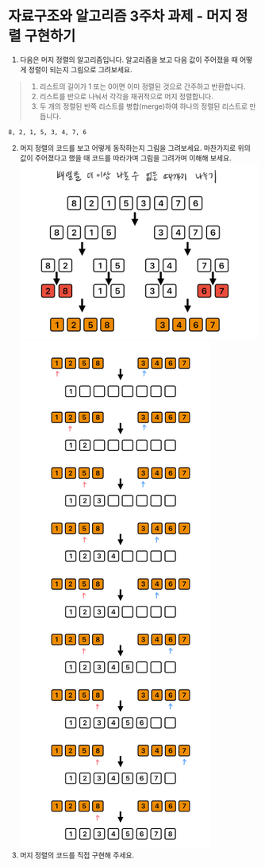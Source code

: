# 자료구조와 알고리즘 3주차 과제 - 머지 정렬 구현하기

1. 다음은 머지 정렬의 알고리즘입니다. 알고리즘을 보고 다음 값이 주어졌을 때
   어떻게 정렬이 되는지 그림으로 그려보세요.

> 1. 리스트의 길이가 1 또는 0이면 이미 정렬된 것으로 간주하고 반환합니다.
> 2. 리스트를 반으로 나눠서 각각을 재귀적으로 머지 정렬합니다.
> 3. 두 개의 정렬된 반쪽 리스트를 병합(merge)하여 하나의 정렬된 리스트로 만듭니다.

```
8, 2, 1, 5, 3, 4, 7, 6
```

2. 머지 정렬의 코드를 보고 어떻게 동작하는지 그림을 그려보세요. 마찬가지로 위의 값이 주어졌다고 했을 때 코드를 따라가며 그림을 그려가며 이해해 보세요.
![05-merge-sort-01.png](05-merge-sort-01.png)
![06-merge-sort-02.jpeg](06-merge-sort-02.jpeg)
3. 머지 정렬의 코드를 직접 구현해 주세요.
